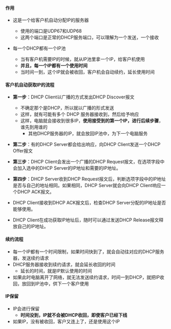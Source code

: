 #### 作用
- 这是一个给客户机自动分配IP的服务器
  - 使用的端口是UDP67和UDP68
  - 这两个端口是正常的DHCP服务端口，可以理解为一个发送，一个接收


- 每一个DHCP都有一个IP池
  - 当有客户机需要IP的时候，就从IP池里拿一个IP，给客户机使用
  - **并且，每一个IP都有一个使用时间**
  - 当时间一到，这个IP就会被收回，客户机会自动续约，延长使用时间


#### 客户机自动获取IP的流程
- **第一步**：DHCP Client以广播的方式发出DHCP Discover报文
  - 不确定那个是DHCP，所以就以广播的形式发送
  - 这样，就有可能有多个 DHCP 服务器接收到，然后给予响应
  - 这样，电脑就会接收到很多IP，**使用接受到的第一个IP，进行后续步骤**，谁先到用谁的
    - 其他DHCP服务器的IP，就会放回IP池中，为下一个电脑服务
- **第二步**：有的DHCP Server都会给出响应，向DHCP Client发送一个DHCP Offer报文
- **第三步**：DHCP Client会发出一个广播的DHCP Request报文，在选项字段中会加入选中的DHCP Server的IP地址和需要的IP地址。
- **第四步**：DHCP Server收到DHCP Request报文后，判断选项字段中的IP地址是否与自己的地址相同。如果相同，DHCP Server就会向DHCP Client响应一个DHCP ACK报文。


- DHCP Client接收到DHCP ACK报文后，检查DHCP Server分配的IP地址是否能够使用。
- DHCP Client在成功获取IP地址后，随时可以通过发送DHCP Release报文释放自己的IP地址。



#### 续约流程
- 每一个IP都有一个时间限制，如果时间快到了，就会自动往对应的DHCP服务器，发送续约请求
- DHCP服务器接收到续约请求，就会延长收回的时间
  - 延长的时间，就是IP默认使用的时间
- 如果此时电脑离开了网络，就无法发送续约请求，时间一到DHCP，就把IP收回，放回到IP池中，供下一个客户使用



#### IP保留
- IP会进行保留
  - **时间没到，IP就不会被DHCP收回，即使客户已经下线**
- 如果IP，没有被收回，客户又连上了，还是使用这个IP